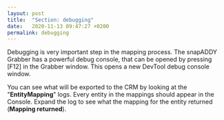 ```yaml
---
layout: post
title:  "Section: debugging"
date:   2020-11-13 09:47:27 +0200
permalink: debugging
---
```


Debugging is very important step in the mapping process. The snapADDY Grabber has a powerful debug console, that can be opened by pressing [F12] in the Grabber window. This opens a new DevTool debug console window.
 
You can see what will be exported to the CRM by looking at the "<b>EntityMapping</b>" logs. Every entity in the mappings should appear in the Console. Expand the log to see what the mapping for the entity returned (<b>Mapping returned</b>).
